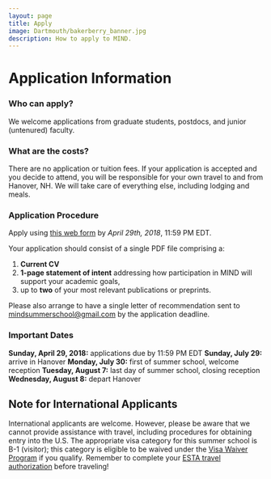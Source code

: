 ```yaml
---
layout: page
title: Apply
image: Dartmouth/bakerberry_banner.jpg
description: How to apply to MIND.
---
```


# Application Information


### Who can apply?
We welcome applications from graduate students, postdocs, and junior (untenured) faculty.

### What are the costs?
There are no application or tuition fees. If your application is accepted and you decide to attend, you will be responsible for your own travel to and from Hanover, NH. We will take care of everything else, including lodging and meals.

### Application Procedure
Apply using [this web form](https://goo.gl/forms/ApAwO77ijKAUCoN23) by *April 29th, 2018*, 11:59 PM EDT.

Your application should consist of a single PDF file comprising a:

1. **Current CV**
2. **1-page statement of intent** addressing how participation in MIND will support your academic goals,
3. up to **two** of your most relevant publications or preprints.

Please also arrange to have a single letter of recommendation sent to [mindsummerschool@gmail.com](mailto:mindsummerschool@gmail.com) by the application deadline.

### Important Dates

**Sunday, April 29, 2018:** applications due by 11:59 PM EDT
**Sunday, July 29:** arrive in Hanover
**Monday, July 30:**  first of summer school, welcome reception
**Tuesday, August 7:**  last day of summer school, closing reception
**Wednesday, August 8:** depart Hanover


## Note for International Applicants
International applicants are welcome. However, please be aware that we cannot provide assistance with travel, including procedures for obtaining entry into the U.S. The appropriate visa category for this summer school is B-1 (visitor); this category is eligible to be waived under the [Visa Waiver Program](https://travel.state.gov/content/visas/en/visit/visa-waiver-program.html) if you qualify. Remember to complete your [ESTA travel authorization](https://esta.cbp.dhs.gov/esta/) before traveling!
